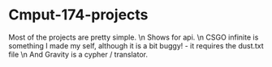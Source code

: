 # Cmput-174-projects
Most of the projects are pretty simple. \n 
Shows for api. \n
CSGO infinite is something I made my self, although it is a bit buggy! - it requires the dust.txt file \n
And Gravity is a cypher / translator.
